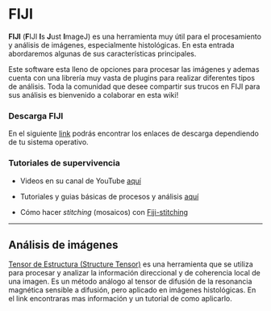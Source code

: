 # FIJI

**FIJI** (**F**IJI **I**s **J**ust **I**mageJ) es una herramienta muy útil para el procesamiento y análisis de imágenes, especialmente histológicas. En esta entrada abordaremos algunas de sus características principales. 

Este software esta lleno de opciones para procesar las imágenes y ademas cuenta con una librería muy vasta de plugins para realizar diferentes tipos de análisis. Toda la comunidad que desee compartir sus trucos en FIJI para sus análisis es bienvenido a colaborar en esta wiki!

### Descarga FIJI

En el siguiente [link](https://imagej.net/software/fiji/downloads) podrás encontrar los enlaces de descarga dependiendo de tu sistema operativo.

### Tutoriales de supervivencia

* Videos en su canal de YouTube [aquí](https://www.youtube.com/@fijichannel) 

* Tutoriales y guias básicas de procesos y análisis [aquí](https://imagej.net/imaging/index)

* Cómo hacer _stitching_ (mosaicos) con [Fiji-stitching](./Fiji:stitching)


***

## Análisis de imágenes

[Tensor de Estructura (Structure Tensor)](./TensorEstructura) es una herramienta que se utiliza para procesar y analizar la información direccional y de coherencia local de una imagen. Es un método análogo al tensor de difusión de la resonancia magnética sensible a difusión, pero aplicado en imágenes histológicas. En el link encontraras mas información y un tutorial de como aplicarlo.





